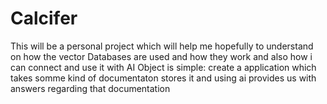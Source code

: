 # Calcifer

This will be a personal project which will help me hopefully to understand on how the vector Databases are used and how they work and also how i can connect and use it with AI
Object is simple: create a application which takes somme kind of documentaton stores it and using ai provides us with answers regarding that documentation

